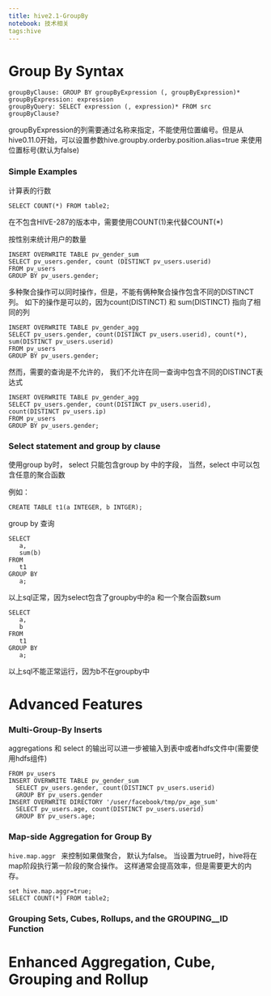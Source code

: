 ```yaml
---
title: hive2.1-GroupBy
notebook: 技术相关
tags:hive
---
```


# Group By Syntax
	
	groupByClause: GROUP BY groupByExpression (, groupByExpression)*
	groupByExpression: expression
	groupByQuery: SELECT expression (, expression)* FROM src groupByClause?

groupByExpression的列需要通过名称来指定，不能使用位置编号。但是从hive0.11.0开始，可以设置参数hive.groupby.orderby.position.alias=true 来使用位置标号(默认为false)

### Simple Examples

计算表的行数
	
	SELECT COUNT(*) FROM table2;

在不包含HIVE-287的版本中，需要使用COUNT(1)来代替COUNT(*)

按性别来统计用户的数量
	
	INSERT OVERWRITE TABLE pv_gender_sum
	SELECT pv_users.gender, count (DISTINCT pv_users.userid)
	FROM pv_users
	GROUP BY pv_users.gender;

多种聚合操作可以同时操作，但是，不能有俩种聚合操作包含不同的DISTINCT列。 如下的操作是可以的，因为count(DISTINCT) 和 sum(DISTINCT) 指向了相同的列

	INSERT OVERWRITE TABLE pv_gender_agg
	SELECT pv_users.gender, count(DISTINCT pv_users.userid), count(*), sum(DISTINCT pv_users.userid)
	FROM pv_users
	GROUP BY pv_users.gender;

然而，需要的查询是不允许的， 我们不允许在同一查询中包含不同的DISTINCT表达式

	INSERT OVERWRITE TABLE pv_gender_agg
	SELECT pv_users.gender, count(DISTINCT pv_users.userid), count(DISTINCT pv_users.ip)
	FROM pv_users
	GROUP BY pv_users.gender;

### Select statement and group by clause

使用group by时， select 只能包含group by 中的字段， 当然，select 中可以包含任意的聚合函数

例如：
	
	CREATE TABLE t1(a INTEGER, b INTGER);

group by 查询

	SELECT
	   a,
	   sum(b)
	FROM
	   t1
	GROUP BY
	   a;

以上sql正常，因为select包含了groupby中的a 和一个聚合函数sum

	SELECT
	   a,
	   b
	FROM
	   t1
	GROUP BY
	   a;

以上sql不能正常运行，因为b不在groupby中

# Advanced Features

### Multi-Group-By Inserts
aggregations 和 select 的输出可以进一步被输入到表中或者hdfs文件中(需要使用hdfs组件)
	
	FROM pv_users
	INSERT OVERWRITE TABLE pv_gender_sum
	  SELECT pv_users.gender, count(DISTINCT pv_users.userid)
	  GROUP BY pv_users.gender
	INSERT OVERWRITE DIRECTORY '/user/facebook/tmp/pv_age_sum'
	  SELECT pv_users.age, count(DISTINCT pv_users.userid)
	  GROUP BY pv_users.age;


### Map-side Aggregation for Group By

```hive.map.aggr ``` 来控制如果做聚合， 默认为false。 当设置为true时，hive将在map阶段执行第一阶段的聚合操作。 这样通常会提高效率，但是需要更大的内存。

	set hive.map.aggr=true;
	SELECT COUNT(*) FROM table2;

### Grouping Sets, Cubes, Rollups, and the GROUPING__ID Function

# Enhanced Aggregation, Cube, Grouping and Rollup


























